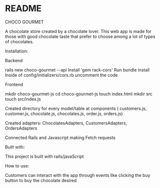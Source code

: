 # README

CHOCO GOURMET

A chocolate store created by a chocolate lover. This web app is made for those with good chocolate taste that prefer to choose among a lot of types of chocolates.

Installation:

Backend 

rails new choco-gourmet --api
Install 'gem rack-cors'
Run bundle install
Inside of config/initializers/cors.rb uncomment the code

Frontend

mkdir choco-gourmet-js
cd choco-gourmet-js
touch index.html
mkdir src
touch src/index.js

Created directory for every model/table at components ( customers.js, customer.js, chocolate.js, chocolates.js, order.js, orders.js)

Created adapters: ChocolatesAdapters, CustomersAdapters, OrdersAdapters

Connected Rails and Javascript making Fetch requests

Built with:

This project is built with rails/javaScript

How to use:

Customers can interact with the app through events like clicking the buy button to buy the chocolate desired

